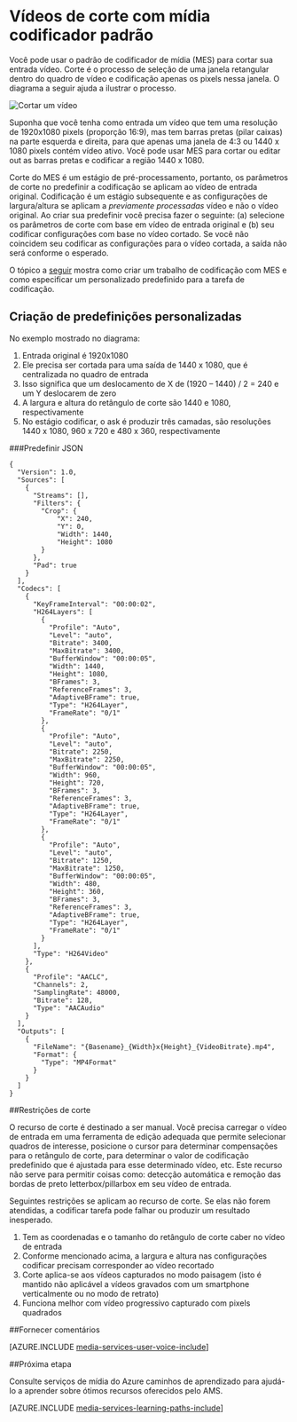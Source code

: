 <properties
    pageTitle="Como cortar vídeo | Microsoft Azure"
    description="Este artigo mostra como cortar vídeos com mídia codificador padrão."
    services="media-services"
    documentationCenter=""
    authors="anilmur"
    manager="erikre"
    editor=""/>

<tags
    ms.service="media-services"
    ms.workload="media"
    ms.tgt_pltfrm="na"
    ms.devlang="dotnet"
    ms.topic="article"
    ms.date="09/26/2016"  
    ms.author="anilmur;juliako;"/>

# <a name="crop-videos-with-media-encoder-standard"></a>Vídeos de corte com mídia codificador padrão

Você pode usar o padrão de codificador de mídia (MES) para cortar sua entrada vídeo. Corte é o processo de seleção de uma janela retangular dentro do quadro de vídeo e codificação apenas os pixels nessa janela. O diagrama a seguir ajuda a ilustrar o processo.

![Cortar um vídeo](./media/media-services-crop-video/media-services-crop-video01.png)

Suponha que você tenha como entrada um vídeo que tem uma resolução de 1920x1080 pixels (proporção 16:9), mas tem barras pretas (pilar caixas) na parte esquerda e direita, para que apenas uma janela de 4:3 ou 1440 x 1080 pixels contém vídeo ativo. Você pode usar MES para cortar ou editar out as barras pretas e codificar a região 1440 x 1080.

Corte do MES é um estágio de pré-processamento, portanto, os parâmetros de corte no predefinir a codificação se aplicam ao vídeo de entrada original. Codificação é um estágio subsequente e as configurações de largura/altura se aplicam a *previamente processadas* vídeo e não o vídeo original. Ao criar sua predefinir você precisa fazer o seguinte: (a) selecione os parâmetros de corte com base em vídeo de entrada original e (b) seu codificar configurações com base no vídeo cortado. Se você não coincidem seu codificar as configurações para o vídeo cortada, a saída não será conforme o esperado.

O tópico a [seguir](media-services-advanced-encoding-with-mes.md#encoding_with_dotnet) mostra como criar um trabalho de codificação com MES e como especificar um personalizado predefinido para a tarefa de codificação. 

## <a name="creating-a-custom-preset"></a>Criação de predefinições personalizadas

No exemplo mostrado no diagrama:

1. Entrada original é 1920x1080
1. Ele precisa ser cortada para uma saída de 1440 x 1080, que é centralizada no quadro de entrada
1. Isso significa que um deslocamento de X de (1920 – 1440) / 2 = 240 e um Y deslocarem de zero
1. A largura e altura do retângulo de corte são 1440 e 1080, respectivamente
1. No estágio codificar, o ask é produzir três camadas, são resoluções 1440 x 1080, 960 x 720 e 480 x 360, respectivamente

###<a name="json-preset"></a>Predefinir JSON


    {
      "Version": 1.0,
      "Sources": [
        {
          "Streams": [],
          "Filters": {
            "Crop": {
                "X": 240,
                "Y": 0,
                "Width": 1440,
                "Height": 1080
            }
          },
          "Pad": true
        }
      ],
      "Codecs": [
        {
          "KeyFrameInterval": "00:00:02",
          "H264Layers": [
            {
              "Profile": "Auto",
              "Level": "auto",
              "Bitrate": 3400,
              "MaxBitrate": 3400,
              "BufferWindow": "00:00:05",
              "Width": 1440,
              "Height": 1080,
              "BFrames": 3,
              "ReferenceFrames": 3,
              "AdaptiveBFrame": true,
              "Type": "H264Layer",
              "FrameRate": "0/1"
            },
            {
              "Profile": "Auto",
              "Level": "auto",
              "Bitrate": 2250,
              "MaxBitrate": 2250,
              "BufferWindow": "00:00:05",
              "Width": 960,
              "Height": 720,
              "BFrames": 3,
              "ReferenceFrames": 3,
              "AdaptiveBFrame": true,
              "Type": "H264Layer",
              "FrameRate": "0/1"
            },
            {
              "Profile": "Auto",
              "Level": "auto",
              "Bitrate": 1250,
              "MaxBitrate": 1250,
              "BufferWindow": "00:00:05",
              "Width": 480,
              "Height": 360,
              "BFrames": 3,
              "ReferenceFrames": 3,
              "AdaptiveBFrame": true,
              "Type": "H264Layer",
              "FrameRate": "0/1"
            }
          ],
          "Type": "H264Video"
        },
        {
          "Profile": "AACLC",
          "Channels": 2,
          "SamplingRate": 48000,
          "Bitrate": 128,
          "Type": "AACAudio"
        }
      ],
      "Outputs": [
        {
          "FileName": "{Basename}_{Width}x{Height}_{VideoBitrate}.mp4",
          "Format": {
            "Type": "MP4Format"
          }
        }
      ]
    }


##<a name="restrictions-on-cropping"></a>Restrições de corte

O recurso de corte é destinado a ser manual. Você precisa carregar o vídeo de entrada em uma ferramenta de edição adequada que permite selecionar quadros de interesse, posicione o cursor para determinar compensações para o retângulo de corte, para determinar o valor de codificação predefinido que é ajustada para esse determinado vídeo, etc. Este recurso não serve para permitir coisas como: detecção automática e remoção das bordas de preto letterbox/pillarbox em seu vídeo de entrada.

Seguintes restrições se aplicam ao recurso de corte. Se elas não forem atendidas, a codificar tarefa pode falhar ou produzir um resultado inesperado.

1. Tem as coordenadas e o tamanho do retângulo de corte caber no vídeo de entrada
1. Conforme mencionado acima, a largura e altura nas configurações codificar precisam corresponder ao vídeo recortado
1. Corte aplica-se aos vídeos capturados no modo paisagem (isto é mantido não aplicável a vídeos gravados com um smartphone verticalmente ou no modo de retrato)
1. Funciona melhor com vídeo progressivo capturado com pixels quadrados

##<a name="provide-feedback"></a>Fornecer comentários

[AZURE.INCLUDE [media-services-user-voice-include](../../includes/media-services-user-voice-include.md)]

##<a name="next-step"></a>Próxima etapa
 
Consulte serviços de mídia do Azure caminhos de aprendizado para ajudá-lo a aprender sobre ótimos recursos oferecidos pelo AMS.  

[AZURE.INCLUDE [media-services-learning-paths-include](../../includes/media-services-learning-paths-include.md)]
